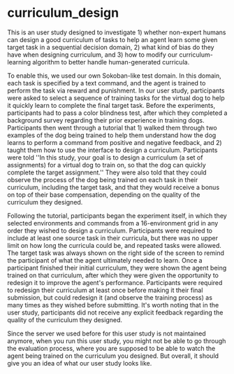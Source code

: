 # curriculum_design

This is an user study designed to investigate 1) whether non-expert humans can design a good curriculum of tasks to help an agent learn some given target task in a sequential decision domain, 2) what kind of bias do they have when designing curriculum, and 3) how to modify our curriculum-learning algorithm to better handle human-generated curricula. 

To enable this, we used our own Sokoban-like test domain. In this domain, each task is specified by a text command, and the agent is trained to perform the task via reward and punishment. In our user study, participants were asked to select a sequence of training tasks for the virtual dog to help it quickly learn to complete the final target task. Before the experiments, participants had to pass a color blindness test, after which they completed a background survey regarding their prior experience in training dogs. Participants then went through a tutorial that 1) walked them through two examples of the dog being trained to help them understand how the dog learns to perform a command from positive and negative feedback, and 2) taught them how to use the interface to design a curriculum. Participants were told ''In this study, your goal is to design a curriculum (a set of assignments) for a virtual dog to train on, so that the dog can quickly complete
the target assignment.'' They were also told that they could observe the process of the dog being trained on each task in their curriculum, including the target task, and that they would receive a bonus on top of their base compensation, depending on the quality of the curriculum they designed.

Following the tutorial, participants began the experiment itself, in which they selected environments and commands from a 16-environment grid in any order they wished to design a curriculum. Participants were required to include at least one source task in their curricula, but there was no upper limit on how long the curricula could be, and repeated tasks were allowed. The target task was always shown on the right side of the screen to remind the participant of what the agent ultimately needed to learn. Once a participant finished their initial curriculum, they were shown the agent being trained on that curriculum, after which they were given the opportunity to redesign it to improve the agent's performance. Participants were required to redesign their curriculum at least once before making it their final
submission, but could redesign it (and observe the training process) as many times as they wished before submitting. It's worth noting that in the user study, participants did not receive any explicit feedback regarding the quality of the curriculum they designed. 

Since the server we used before for this user study is not maintained anymore, when you run this user study, you might not be able to go through the evaluation process, where you are supposed to be able to watch the agent being trained on the curriculum you designed. But overall, it should give you an idea of what our user study looks like. 